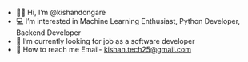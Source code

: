 - 👩‍💻 Hi, I’m @kishandongare
- 💻 I’m interested in Machine Learning Enthusiast, Python Developer, Backend Developer
- 📱  I’m currently looking for job as a software developer
- 📧 How to reach me Email- kishan.tech25@gmail.com
<!---
kishandongare/kishandongare is a ✨ special ✨ repository because its `README.md` (this file) appears on your GitHub profile.
You can click the Preview link to take a look at your changes.
--->
